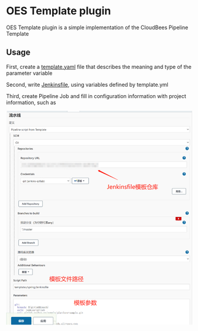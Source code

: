 # OES Template plugin

OES Template plugin is a simple implementation of the CloudBees Pipeline Template

## Usage

First, create a [template.yaml](templates/sample/Jenkinsfile) file that describes the meaning and type of the parameter variable

Second, write [Jenkinsfile](templates/sample/Jenkinsfile), using variables defined by template.yml

Third, create Pipeline Job and fill in configuration information with project information, such as

![img.png](doc/image/pipeline-job-config.png)